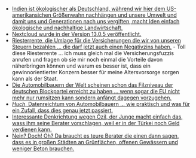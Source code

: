 * [Indien ist ökologischer als Deutschland, während wir hier dem US-amerikansichen Größenwahn nachhängen und unsere Umwelt und damit uns und Generationen nach uns vergiften, macht Iden einfach ökologische und nachhaltige Landwirtschaft.](https://netzfrauen.org/2018/07/23/organic-2/)
* [Nextcloud wurde in der Version 13.0.5 veröffentlicht.](https://nextcloud.com/blog/nextcloud-13.0.5-and-12.0.10-secure-and-stabilize-your-server/)
* [Riesterrente, die Umlage für die Versicherungen die wir von unseren Steuern bezahlen ... die darf jetzt auch einen Negativzins haben.](https://www.neopresse.com/gesellschaft/fakten-zur-neuen-armut-in-deutschland-der-negative-staats-riesterzins/) - Toll diese Riesterrente ... ich muss gleich mal die Versicherungsfuzzis anrufen und fragen ob sie mir noch einmal die Vorteile davon näherbringen können und warum es besser ist, dass ein gewinnorientierter Konzern besser für meine Altersvorsorge sorgen kann als der Staat.
* [Die Automobilbauern der Welt scheinen schon das Filzniveau der deutschen Blockpartei erreicht zu haben ... wenn sogar die EU nicht mehr nur rumsitzen kann sondern anfängt dagegen vorzugehen.](https://www.neopresse.com/umwelt/diesel-skandal-koennte-sich-zum-abgas-skandal-ausweiten-absprachen-zwischen-den-herstellern/)
* [*Huch*, Datenreichtum von Automobilbauern ... wie praktisch und was für ein Zufall, dass dies genau jetzt passiert.](https://blog.fefe.de/?ts=a5a885c9)
* [Interessante Denkrichtung wegen Özil, der Junge macht einfach das, wass ihm seine Berater vorschlagen, weil er in der Türkei noch Geld verdienen kann.](https://blog.fefe.de/?ts=a5a88af2)
* [Nein? Doch! Oh? Da braucht es teure Berater die einen dann sagen, dass es in großen Städten an Grünflächen, offenen Gewässern und weniger Beton brauchen.](http://www.sonnenseite.com/de/umwelt/so-passen-sich-staedte-an-die-hitze-an.html)
